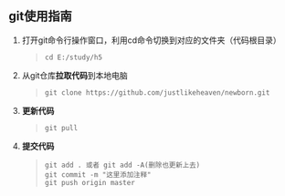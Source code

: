 ## git使用指南 ##
1. 打开git命令行操作窗口，利用cd命令切换到对应的文件夹（代码根目录）
	>`cd E:/study/h5`

2. 从git仓库**拉取代码**到本地电脑
	>`git clone https://github.com/justlikeheaven/newborn.git`
 
3. **更新代码**
	>`git pull` 

4. **提交代码**
    >`git add . 或者 git add -A(删除也更新上去)`  
	>`git commit -m "这里添加注释"`  
    >`git push origin master`